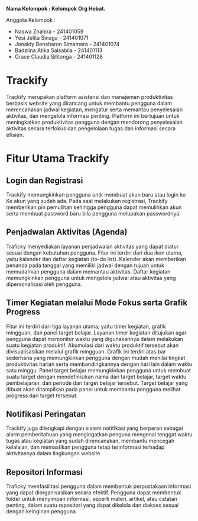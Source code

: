 **Nama Kelompok : Kelompok Org Hebat.**

Anggota Kelompok :
- Naswa Zhahira               -	241401059
- Yesi Jelita Sinaga          - 241401071	
- Jonaldy Bensharon Simamora  - 241401074
- Badzlina Atika Salsabila	  - 241401113
- Grace Claudia Silitonga	    - 241401128

# Trackify
  Trackify merupakan platform asistensi dan manajemen produktivitas berbasis website yang dirancang untuk membantu pengguna dalam merencanakan jadwal kegiatan, mengatur serta memantau penyelesaian aktivitas, dan mengelola informasi penting. Platform ini bertujuan untuk meningkatkan produktivitas pengguna dengan mendorong penyelesaian aktivitas secara terfokus dan pengelolaan tugas dan informasi secara efisien.

# Fitur Utama Trackify
## Login dan Registrasi 
  Trackify memungkinkan pengguna untk membuat akun baru atau login ke Ke akun yang sudah ada. Pada saat melakukan registrasi, Trackify memberikan pin pemulihan sehingga pengguna dapat memulihkan akun serta membuat password baru bila pengguna melupakan passwordnya.
  
## Penjadwalan Aktivitas (Agenda)
  Traficky menyediakan layanan penjadwalan aktivitas yang dapat diatur sesuai dengan kebutuhan pengguna. Fitur ini terdiri dari dua ikon utama, yaitu kalender dan daftar kegiatan (to-do list). Kalender akan memberikan penanda pada tanggal yang memiliki jadwal dengan tujuan untuk memudahkan pengguna dalam memantau aktivitas. Daftar kegiatan memungkinkan pengguna untuk mengelola jadwal atau aktivitas yang dipersonalisasi oleh pengguna.
  
## Timer Kegiatan melalui Mode Fokus serta Grafik Progress
  Fitur ini terdiri dari tiga layanan utama, yaitu timer kegiatan, grafik mingguan, dan panel target belajar. Layanan timer kegiatan ditujukan agar pengguna dapat memonitor waktu yang digunakannya dalam melakukan suatu kegiatan produktif. Akumulasi dari waktu produktif tersebut akan divisualisasikan melalui grafik mingguan. Grafik ini terdiri atas bar sederhana yang memungkinkan pengguna dengan mudah menilai tingkat produktivitas harian serta membandingkannya dengan hari lain dalam waktu satu minggu. Panel target belajar memungkinkan pengguna untuk membuat suatu target dengan mendefinisikan nama dari target belajar, target waktu pembelajaran, dan periode dari target belajar tersebut. Target belajar yang dibuat akan ditampilkan pada panel untuk membantu pengguna melihat progress dari target tersebut.

## Notifikasi Peringatan
  Trackify juga dilengkapi dengan sistem notifikasi yang berperan sebagai alarm pemberitahuan yang mengingatkan penguna mengenai tenggat waktu tugas atau kegiatan yang sudah direncanakan, membantu mencegah kelalaian, dan memastikan pengguna tetap terinformasi terhadap aktivitasnya dalam lingkungan website.
  
## Repositori Informasi
  Traficky memfasilitasi pengguna dalam membentuk perpustakaan informasi yang dapat diorganisasikan secara efektif. Pengguna dapat membentuk folder untuk menyimpan informasi, seperti materi, artikel, atau catatan penting, dalam suatu repositori yang dapat dikelola dan diakses sesuai dengan keinginan pengguna.
